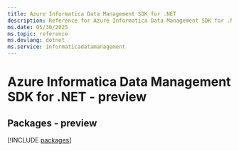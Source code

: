 ```yaml
---
title: Azure Informatica Data Management SDK for .NET
description: Reference for Azure Informatica Data Management SDK for .NET
ms.date: 05/30/2025
ms.topic: reference
ms.devlang: dotnet
ms.service: informaticadatamanagement
---
```

# Azure Informatica Data Management SDK for .NET - preview
## Packages - preview
[!INCLUDE [packages](informatica-data-management-index.md)]
